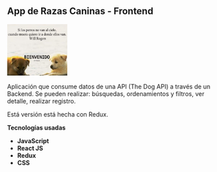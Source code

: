 ## **App de Razas Caninas - Frontend**

<img width="140" height="120" src="./dogs.png" />

Aplicación que consume datos de una API (The Dog API) a través de un Backend. Se pueden realizar: búsquedas, ordenamientos y filtros, ver detalle, realizar registro.

Está versión está hecha con Redux.

**Tecnologías usadas**

- **JavaScript**
- **React JS**
- **Redux**
- **CSS**
